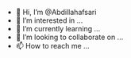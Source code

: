 - 👋 Hi, I’m @Abdillahafsari
- 👀 I’m interested in ...
- 🌱 I’m currently learning ...
- 💞️ I’m looking to collaborate on ...
- 📫 How to reach me ...

<!---
Abdillahafsari/Abdillahafsari is a ✨ special ✨ repository because its `README.md` (this file) appears on your GitHub profile.
You can click the Preview link to take a look at your changes.
--->
